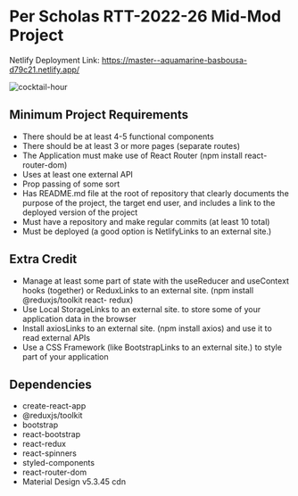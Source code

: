 # Per Scholas RTT-2022-26 Mid-Mod Project

Netlify Deployment Link: https://master--aquamarine-basbousa-d79c21.netlify.app/

![cocktail-hour](https://user-images.githubusercontent.com/6307334/199000883-f546de56-664f-4623-967f-88306f69b5bc.png)

## Minimum Project Requirements
<ul>
  <li>There should be at least 4-5 functional components</li>
  <li>There should be at least 3 or more pages (separate routes)</li>
  <li>The Application must make use of React Router (npm install react-router-dom)</li>
  <li>Uses at least one external API</li> 
  <li>Prop passing of some sort</li>
  <li>Has README.md file at the root of repository that clearly documents the purpose of the project, the target end user, and includes a link to the deployed version of       the project</li>
  <li>Must have a repository and make regular commits (at least 10 total)</li>
  <li>Must be deployed (a good option is NetlifyLinks to an external site.)</li>
</ul>

## Extra Credit
<ul>
  <li>Manage at least some part of state with the useReducer and useContext hooks (together) or ReduxLinks to an external site. (npm install @reduxjs/toolkit react-           redux)</li>
  <li>Use Local StorageLinks to an external site. to store some of your application data in the browser</li>
  <li>Install axiosLinks to an external site. (npm install axios) and use it to read external APIs</li>
  <li>Use a CSS Framework (like BootstrapLinks to an external site.) to style part of your application</li>
</ul>

## Dependencies
<ul>
  <li>create-react-app</li>
  <li>@reduxjs/toolkit</li>
  <li>bootstrap</li>
  <li>react-bootstrap</li>
  <li>react-redux</li>
  <li>react-spinners</li>
  <li>styled-components</li>
  <li>react-router-dom</li>
  <li>Material Design v5.3.45 cdn</li>
</ul>


